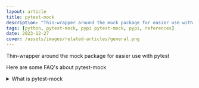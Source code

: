 ```yaml
---
layout: article
title: pytest-mock
description: "Thin-wrapper around the mock package for easier use with pytest"
tags: [python, pytest-mock, pypi pytest-mock, pypi, references]
date: 2023-12-27
cover: /assets/images/related-articles/general.png
---
```


Thin-wrapper around the mock package for easier use with pytest

Here are some FAQ's about pytest-mock
<details>
<summary>What is pytest-mock</summary>
Thin-wrapper around the mock package for easier use with pytest
</details>
